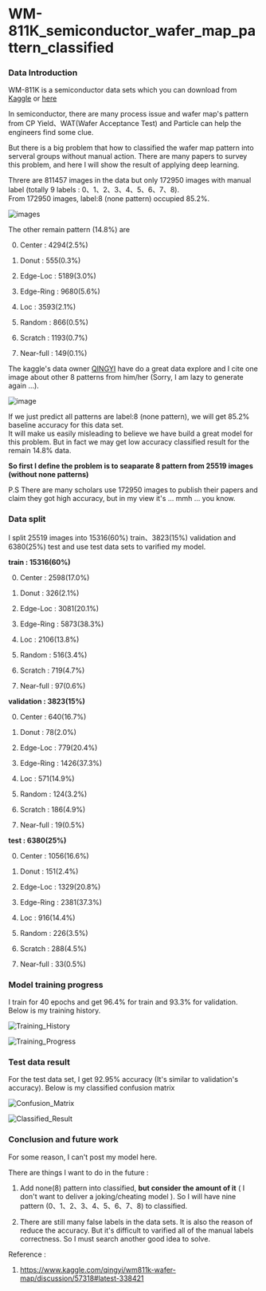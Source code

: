 # WM-811K_semiconductor_wafer_map_pattern_classified
<h3 id="Introduction"> Data Introduction </h3>

WM-811K is a semiconductor data sets which you can download from [Kaggle](https://www.kaggle.com/qingyi/wm811k-wafer-map) or [here](http://mirlab.org/dataSet/public/)

In semiconductor, there are many process issue and wafer map's pattern from CP Yield、WAT(Wafer Acceptance Test) and Particle can help the engineers find some clue. 

But there is a big problem that how to classified the wafer map pattern into serveral groups without manual action. There are many papers to survey this problem, and here I will show the result of applying deep learning.

Threre are 811457 images in the data but only 172950 images with manual label (totally 9 labels : 0、1、2、3、4、5、6、7、8).
<br>From 172950 images, label:8 (none pattern) occupied 85.2%. 

![images](https://github.com/fr407041/WM-811K_semiconductor_wafer_map_pattern_classified/blob/master/images/none_patterns.png)

The other remain pattern (14.8%) are 

0. Center :   4294(2.5%) 

1. Donut :    555(0.3%) 

2. Edge-Loc : 5189(3.0%)

3. Edge-Ring : 9680(5.6%) 

4. Loc :      3593(2.1%)

5. Random :   866(0.5%) 

6. Scratch :  1193(0.7%)

7. Near-full : 149(0.1%)

The kaggle's data owner [QINGYI](https://www.kaggle.com/qingyi/wm811k-wafer-map/) have do a great data explore and I cite one image about other 8 patterns from him/her (Sorry, I am lazy to generate again ...).

![image](https://github.com/fr407041/WM-811K_semiconductor_wafer_map_pattern_classified/blob/master/images/8%20category%20pattern.png)

If we just predict all patterns are label:8 (none pattern), we will get 85.2% baseline accuracy for this data set. 
<br>It will make us easily misleading to believe we have build a great model for this problem. But in fact we may get low accuracy classified result for the remain 14.8% data.

**So first I define the problem is to seaparate 8 pattern from 25519 images (without none patterns)**

P.S There are many scholars use 172950 images to publish their papers and claim they got high accuracy, but in my view it's ... mmh ... you know.

<h3> Data split </h3>

I split 25519 images into 15316(60%) train、3823(15%) validation and 6380(25%) test and use test data sets to varified my model.

**train : 15316(60%)**

0. Center :   2598(17.0%) 

1. Donut :    326(2.1%) 

2. Edge-Loc : 3081(20.1%)

3. Edge-Ring : 5873(38.3%) 

4. Loc :      2106(13.8%)

5. Random :   516(3.4%) 

6. Scratch :  719(4.7%)

7. Near-full : 97(0.6%)

**validation : 3823(15%)**

0. Center :   640(16.7%) 

1. Donut :    78(2.0%) 

2. Edge-Loc : 779(20.4%)

3. Edge-Ring : 1426(37.3%) 

4. Loc :      571(14.9%)

5. Random :   124(3.2%) 

6. Scratch :  186(4.9%)

7. Near-full : 19(0.5%)

**test : 6380(25%)**

0. Center :   1056(16.6%) 

1. Donut :    151(2.4%) 

2. Edge-Loc : 1329(20.8%)

3. Edge-Ring : 2381(37.3%) 

4. Loc :      916(14.4%)

5. Random :   226(3.5%) 

6. Scratch :  288(4.5%)

7. Near-full : 33(0.5%)

<h3> Model training progress </h3>

I train for 40 epochs and get 96.4% for train and 93.3% for validation. Below is my training history.

![Training_History](https://github.com/fr407041/WM-811K_semiconductor_wafer_map_pattern_classified/blob/master/images/training_history.png)

![Training_Progress](https://github.com/fr407041/WM-811K_semiconductor_wafer_map_pattern_classified/blob/master/images/training%20Progess.png)

<h3> Test data result </h3>

For the test data set, I get 92.95% accuracy (It's similar to validation's accuracy). Below is my classified confusion matrix

![Confusion_Matrix](https://github.com/fr407041/WM-811K_semiconductor_wafer_map_pattern_classified/blob/master/images/test%20data%20confusionMatrix.png)

![Classified_Result](https://github.com/fr407041/WM-811K_semiconductor_wafer_map_pattern_classified/blob/master/images/test_data_classified_rate.png)

<h3> Conclusion and future work </h3>
For some reason, I can't post my model here. 

There are things I want to do in the future :

1. Add none(8) pattern into classified, **but consider the amount of it** ( I don't want to deliver a joking/cheating model ). So I will have nine pattern (0、1、2、3、4、5、6、7、8) to classified. 

2. There are still many false labels in the data sets. It is also the reason of reduce the accuracy. But it's difficult to varified all of the manual labels correctness. So I must search another good idea to solve. 

Reference :

1. https://www.kaggle.com/qingyi/wm811k-wafer-map/discussion/57318#latest-338421
